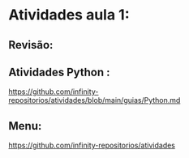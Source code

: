# Atividades aula 1:

## Revisão:

## Atividades Python    : <br>
https://github.com/infinity-repositorios/atividades/blob/main/guias/Python.md
## Menu:
https://github.com/infinity-repositorios/atividades
